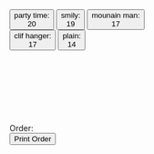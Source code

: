 <html>
    <head>
        <meta charset="utf-8">
        <title>New webpage</title>
    </head>
    <body>
        <div style="overflow:auto; height: 200px;width:50%;">
            <button onClick="buy('party time');">party time:<br>20</button>
            <button onClick="buy('smily');">smily:<br>19</button>      
            <button onClick="buy('mounain man');">mounain man:<br>17</button>
            <button onClick="buy('clif hanger');">clif hanger:<br>17</button>          
            <button onClick="buy('plain');">plain:<br>14</button>
        </div>
        <div id="ord">Order:</div>
        <span id="price"></span>
        <button onClick="print();">Print Order</button>
        <script>    
            var price =0;    
            function buy(type){                
                if(type==='mounain man'){
                    document.getElementById("ord").innerHTML+="<br>mounain man price: 17";
                    price=price+ 17;
                    document.getElementById("price").innerHTML=price;
                }else if(type==="clif hanger"){
                    document.getElementById("ord").innerHTML+="<br>cliff hanger price: 17";
                    price=price+ 17;
                    document.getElementById("price").innerHTML=price;
                }else if(type==='smily'){
                    document.getElementById("ord").innerHTML+="<br>smily price: 19";
                    price=price+ 19;
                    document.getElementById("price").innerHTML=price;
                }else if(type==='party time'){
                    document.getElementById("ord").innerHTML+="<br>party time price: 20";
                    price=price+ 20;
                    document.getElementById("price").innerHTML=price;
                }else if(type==='plain'){
                    document.getElementById("ord").innerHTML+="<br>plain price: 14";
                    price=price+ 14;
                    document.getElementById("price").innerHTML=price;
                }         
            }
            function print(){
                window.print();
            }
        </script>
    </body>
</html>
